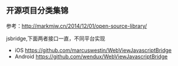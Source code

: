 开源项目分类集锦
-------------


参考：http://markmjw.cn/2014/12/01/open-source-library/

jsbridge,下面两者接口一直，不同平台实现
- iOS https://github.com/marcuswestin/WebViewJavascriptBridge
- Android https://github.com/wendux/WebViewJavascriptBridge
 

